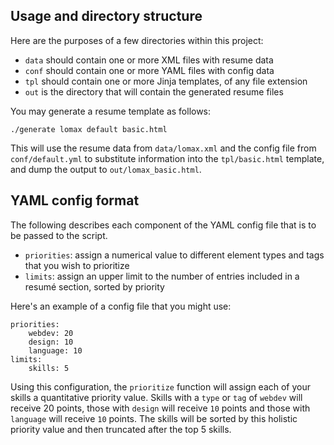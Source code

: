 ## Usage and directory structure

Here are the purposes of a few directories within this project:

- `data` should contain one or more XML files with resume data
- `conf` should contain one or more YAML files with config data
- `tpl` should contain one or more Jinja templates, of any file extension
- `out` is the directory that will contain the generated resume files

You may generate a resume template as follows:

```
./generate lomax default basic.html
```

This will use the resume data from `data/lomax.xml` and the config file from `conf/default.yml` to substitute information into the `tpl/basic.html` template, and dump the output to `out/lomax_basic.html`.

## YAML config format

The following describes each component of the YAML config file that is to be passed to the script.

- `priorities`: assign a numerical value to different element types and tags that you wish to prioritize
- `limits`: assign an upper limit to the number of entries included in a resumé section, sorted by priority

Here's an example of a config file that you might use:

```
priorities:
    webdev: 20
    design: 10
    language: 10
limits:
    skills: 5
```

Using this configuration, the `prioritize` function will assign each of your skills a quantitative priority value. Skills with a `type` or `tag` of `webdev` will receive 20 points, those with `design` will receive `10` points and those with `language` will receive `10` points. The skills will be sorted by this holistic priority value and then truncated after the top 5 skills.
